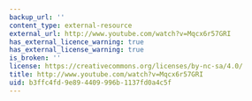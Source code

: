 ```yaml
---
backup_url: ''
content_type: external-resource
external_url: http://www.youtube.com/watch?v=Mqcx6r57GRI
has_external_licence_warning: true
has_external_license_warning: true
is_broken: ''
license: https://creativecommons.org/licenses/by-nc-sa/4.0/
title: http://www.youtube.com/watch?v=Mqcx6r57GRI
uid: b3ffc4fd-9e89-4409-996b-1137fd0a4c5f
---
```

